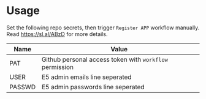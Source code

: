 # Usage

Set the following repo secrets, then trigger `Register APP` workflow manually. Read <https://sl.al/ABzD> for more details.

| Name   | Value                                                   |
| ------ | ------------------------------------------------------- |
| PAT    | Github personal access token with `workflow` permission |
| USER   | E5 admin emails line seperated                          |
| PASSWD | E5 admin passwords line seperated                       |
